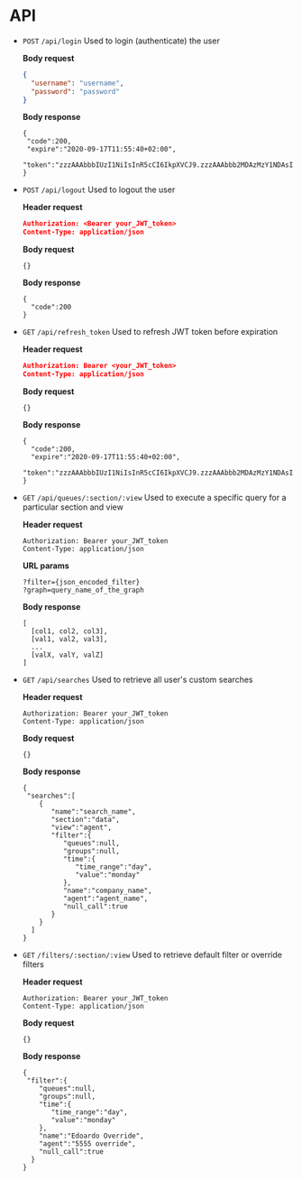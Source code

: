 # API
- `POST` `/api/login`
  Used to login (authenticate) the user
  
  **Body request**
  ```json
  {
    "username": "username",
    "password": "password"
  }
  ```
  **Body response**
   ```
  {
    "code":200,
    "expire":"2020-09-17T11:55:40+02:00",
    "token":"zzzAAAbbbIUzI1NiIsInR5cCI6IkpXVCJ9.zzzAAAbbb2MDAzMzY1NDAsImlkIjoiYWRtaW4iLCJvcmlnX2lhdCI6MTYwMDMzMjk0MCwicXVldWVzIjpbIjQwMiIsIjQwMyJdfQ.zzzAAAbbbXqJeUVhKsMlqckvS_gvV_C5HIZxNV8"
  }
  ```
- `POST` `/api/logout`
  Used to logout the user
  
  **Header request**
  ```json
  Authorization: <Bearer your_JWT_token>
  Content-Type: application/json
   ```
  **Body request**
  ```
  {}
  ```
  **Body response**
  ```
  {
    "code":200
  }
  ```
- `GET` `/api/refresh_token`
  Used to refresh JWT token before expiration
  
  **Header request**
  ```json
  Authorization: Bearer <your_JWT_token>
  Content-Type: application/json
  ```
  **Body request**
   ```
  {}
  ```
  **Body response**
  ```
  {
    "code":200,
    "expire":"2020-09-17T11:55:40+02:00",
    "token":"zzzAAAbbbIUzI1NiIsInR5cCI6IkpXVCJ9.zzzAAAbbb2MDAzMzY1NDAsImlkIjoiYWRtaW4iLCJvcmlnX2lhdCI6MTYwMDMzMjk0MCwicXVldWVzIjpbIjQwMiIsIjQwMyJdfQ.zzzAAAbbbXqJeUVhKsMlqckvS_gvV_C5HIZxNV8"
  }
  ```
- `GET` `/api/queues/:section/:view`
  Used to execute a specific query for a particular section and view
  
  **Header request**
  ```
  Authorization: Bearer your_JWT_token
  Content-Type: application/json
    ```
  **URL params**
  ```
  ?filter={json_encoded_filter}
  ?graph=query_name_of_the_graph
  ```
  **Body response**
  ```
  [
    [col1, col2, col3],
    [val1, val2, val3],
    ...
    [valX, valY, valZ]
  ]
  ```
- `GET` `/api/searches`
  Used to retrieve all user's custom searches
  
  **Header request**
  ```
  Authorization: Bearer your_JWT_token
  Content-Type: application/json
  ```
  **Body request**
  ```
  {}
  ```
  **Body response**
  ```
  {
   "searches":[
      {
         "name":"search_name",
         "section":"data",
         "view":"agent",
         "filter":{
            "queues":null,
            "groups":null,
            "time":{
               "time_range":"day",
               "value":"monday"
            },
            "name":"company_name",
            "agent":"agent_name",
            "null_call":true
         }
      }
    ]
  } 
  ```
- `GET` `/filters/:section/:view`
  Used to retrieve default filter or override filters
  
  **Header request**
  ```
  Authorization: Bearer your_JWT_token
  Content-Type: application/json
  ```
  **Body request**
  ```
  {}
  ```
  **Body response**
  ```
  {
   "filter":{
      "queues":null,
      "groups":null,
      "time":{
         "time_range":"day",
         "value":"monday"
      },
      "name":"Edoardo Override",
      "agent":"5555 override",
      "null_call":true
    }
  }
  ```
